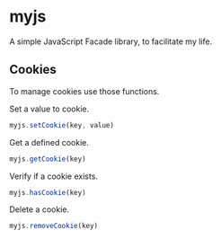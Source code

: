 
# myjs
A simple JavaScript Facade library, to facilitate my life.

## Cookies
To manage cookies use those functions.

Set a value to cookie.
```js
myjs.setCookie(key, value)
```

Get a defined cookie.
```js
myjs.getCookie(key)
```

Verify if a cookie exists.
```js
myjs.hasCookie(key)
```

Delete a cookie.
```js
myjs.removeCookie(key)
```
